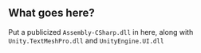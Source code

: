 ## What goes here?

Put a publicized `Assembly-CSharp.dll` in here, along with `Unity.TextMeshPro.dll` and `UnityEngine.UI.dll`